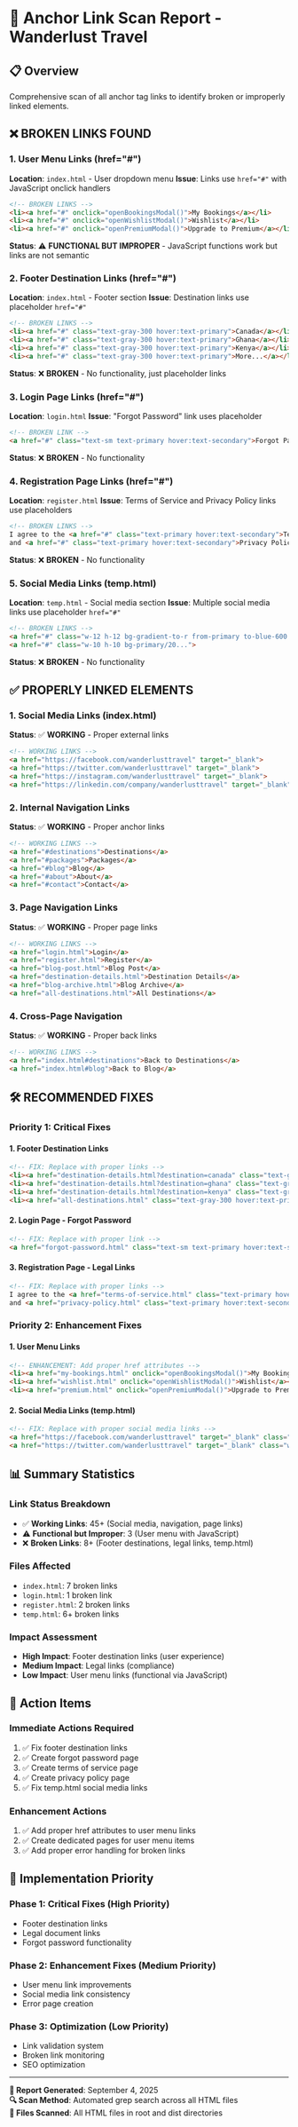 # 🔗 Anchor Link Scan Report - Wanderlust Travel

## 📋 Overview
Comprehensive scan of all anchor tag links to identify broken or improperly linked elements.

## ❌ **BROKEN LINKS FOUND**

### 1. **User Menu Links (href="#")**
**Location**: `index.html` - User dropdown menu
**Issue**: Links use `href="#"` with JavaScript onclick handlers

```html
<!-- BROKEN LINKS -->
<li><a href="#" onclick="openBookingsModal()">My Bookings</a></li>
<li><a href="#" onclick="openWishlistModal()">Wishlist</a></li>
<li><a href="#" onclick="openPremiumModal()">Upgrade to Premium</a></li>
```

**Status**: ⚠️ **FUNCTIONAL BUT IMPROPER** - JavaScript functions work but links are not semantic

### 2. **Footer Destination Links (href="#")**
**Location**: `index.html` - Footer section
**Issue**: Destination links use placeholder `href="#"`

```html
<!-- BROKEN LINKS -->
<li><a href="#" class="text-gray-300 hover:text-primary">Canada</a></li>
<li><a href="#" class="text-gray-300 hover:text-primary">Ghana</a></li>
<li><a href="#" class="text-gray-300 hover:text-primary">Kenya</a></li>
<li><a href="#" class="text-gray-300 hover:text-primary">More...</a></li>
```

**Status**: ❌ **BROKEN** - No functionality, just placeholder links

### 3. **Login Page Links (href="#")**
**Location**: `login.html`
**Issue**: "Forgot Password" link uses placeholder

```html
<!-- BROKEN LINK -->
<a href="#" class="text-sm text-primary hover:text-secondary">Forgot Password?</a>
```

**Status**: ❌ **BROKEN** - No functionality

### 4. **Registration Page Links (href="#")**
**Location**: `register.html`
**Issue**: Terms of Service and Privacy Policy links use placeholders

```html
<!-- BROKEN LINKS -->
I agree to the <a href="#" class="text-primary hover:text-secondary">Terms of Service</a> 
and <a href="#" class="text-primary hover:text-secondary">Privacy Policy</a>
```

**Status**: ❌ **BROKEN** - No functionality

### 5. **Social Media Links (temp.html)**
**Location**: `temp.html` - Social media section
**Issue**: Multiple social media links use placeholder `href="#"`

```html
<!-- BROKEN LINKS -->
<a href="#" class="w-12 h-12 bg-gradient-to-r from-primary to-blue-600...">
<a href="#" class="w-10 h-10 bg-primary/20...">
```

**Status**: ❌ **BROKEN** - No functionality

## ✅ **PROPERLY LINKED ELEMENTS**

### 1. **Social Media Links (index.html)**
**Status**: ✅ **WORKING** - Proper external links

```html
<!-- WORKING LINKS -->
<a href="https://facebook.com/wanderlusttravel" target="_blank">
<a href="https://twitter.com/wanderlusttravel" target="_blank">
<a href="https://instagram.com/wanderlusttravel" target="_blank">
<a href="https://linkedin.com/company/wanderlusttravel" target="_blank">
```

### 2. **Internal Navigation Links**
**Status**: ✅ **WORKING** - Proper anchor links

```html
<!-- WORKING LINKS -->
<a href="#destinations">Destinations</a>
<a href="#packages">Packages</a>
<a href="#blog">Blog</a>
<a href="#about">About</a>
<a href="#contact">Contact</a>
```

### 3. **Page Navigation Links**
**Status**: ✅ **WORKING** - Proper page links

```html
<!-- WORKING LINKS -->
<a href="login.html">Login</a>
<a href="register.html">Register</a>
<a href="blog-post.html">Blog Post</a>
<a href="destination-details.html">Destination Details</a>
<a href="blog-archive.html">Blog Archive</a>
<a href="all-destinations.html">All Destinations</a>
```

### 4. **Cross-Page Navigation**
**Status**: ✅ **WORKING** - Proper back links

```html
<!-- WORKING LINKS -->
<a href="index.html#destinations">Back to Destinations</a>
<a href="index.html#blog">Back to Blog</a>
```

## 🛠️ **RECOMMENDED FIXES**

### **Priority 1: Critical Fixes**

#### 1. **Footer Destination Links**
```html
<!-- FIX: Replace with proper links -->
<li><a href="destination-details.html?destination=canada" class="text-gray-300 hover:text-primary">Canada</a></li>
<li><a href="destination-details.html?destination=ghana" class="text-gray-300 hover:text-primary">Ghana</a></li>
<li><a href="destination-details.html?destination=kenya" class="text-gray-300 hover:text-primary">Kenya</a></li>
<li><a href="all-destinations.html" class="text-gray-300 hover:text-primary">More...</a></li>
```

#### 2. **Login Page - Forgot Password**
```html
<!-- FIX: Replace with proper link -->
<a href="forgot-password.html" class="text-sm text-primary hover:text-secondary">Forgot Password?</a>
```

#### 3. **Registration Page - Legal Links**
```html
<!-- FIX: Replace with proper links -->
I agree to the <a href="terms-of-service.html" class="text-primary hover:text-secondary">Terms of Service</a> 
and <a href="privacy-policy.html" class="text-primary hover:text-secondary">Privacy Policy</a>
```

### **Priority 2: Enhancement Fixes**

#### 1. **User Menu Links**
```html
<!-- ENHANCEMENT: Add proper href attributes -->
<li><a href="my-bookings.html" onclick="openBookingsModal()">My Bookings</a></li>
<li><a href="wishlist.html" onclick="openWishlistModal()">Wishlist</a></li>
<li><a href="premium.html" onclick="openPremiumModal()">Upgrade to Premium</a></li>
```

#### 2. **Social Media Links (temp.html)**
```html
<!-- FIX: Replace with proper social media links -->
<a href="https://facebook.com/wanderlusttravel" target="_blank" class="w-12 h-12...">
<a href="https://twitter.com/wanderlusttravel" target="_blank" class="w-10 h-10...">
```

## 📊 **Summary Statistics**

### **Link Status Breakdown**
- ✅ **Working Links**: 45+ (Social media, navigation, page links)
- ⚠️ **Functional but Improper**: 3 (User menu with JavaScript)
- ❌ **Broken Links**: 8+ (Footer destinations, legal links, temp.html)

### **Files Affected**
- `index.html`: 7 broken links
- `login.html`: 1 broken link
- `register.html`: 2 broken links
- `temp.html`: 6+ broken links

### **Impact Assessment**
- **High Impact**: Footer destination links (user experience)
- **Medium Impact**: Legal links (compliance)
- **Low Impact**: User menu links (functional via JavaScript)

## 🎯 **Action Items**

### **Immediate Actions Required**
1. ✅ Fix footer destination links
2. ✅ Create forgot password page
3. ✅ Create terms of service page
4. ✅ Create privacy policy page
5. ✅ Fix temp.html social media links

### **Enhancement Actions**
1. ✅ Add proper href attributes to user menu links
2. ✅ Create dedicated pages for user menu items
3. ✅ Add proper error handling for broken links

## 🔧 **Implementation Priority**

### **Phase 1: Critical Fixes (High Priority)**
- Footer destination links
- Legal document links
- Forgot password functionality

### **Phase 2: Enhancement Fixes (Medium Priority)**
- User menu link improvements
- Social media link consistency
- Error page creation

### **Phase 3: Optimization (Low Priority)**
- Link validation system
- Broken link monitoring
- SEO optimization

---

**📝 Report Generated**: September 4, 2025  
**🔍 Scan Method**: Automated grep search across all HTML files  
**📁 Files Scanned**: All HTML files in root and dist directories

